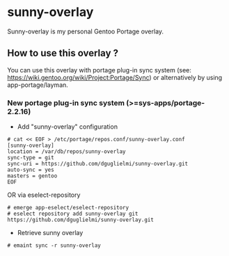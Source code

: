 # sunny-overlay
Sunny-overlay is my personal Gentoo Portage overlay.

## How to use this overlay ?
You can use this overlay with portage plug-in sync system (see: https://wiki.gentoo.org/wiki/Project:Portage/Sync) or alternatively by using app-portage/layman.

### New portage plug-in sync system (>=sys-apps/portage-2.2.16)

- Add "sunny-overlay" configuration
```
# cat << EOF > /etc/portage/repos.conf/sunny-overlay.conf
[sunny-overlay]
location = /var/db/repos/sunny-overlay
sync-type = git
sync-uri = https://github.com/dguglielmi/sunny-overlay.git
auto-sync = yes
masters = gentoo
EOF
```

OR via eselect-repository

```
# emerge app-eselect/eselect-repository
# eselect repository add sunny-overlay git https://github.com/dguglielmi/sunny-overlay.git
```

- Retrieve sunny overlay

```
# emaint sync -r sunny-overlay
```
